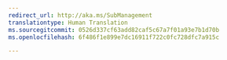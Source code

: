 ```yaml
---
redirect_url: http://aka.ms/SubManagement
translationtype: Human Translation
ms.sourcegitcommit: 0526d337cf63add82caf5c67a7f01a93e7b1d70b
ms.openlocfilehash: 6f486f1e899e7dc16911f722c0fc728dfc7a915c

---
```




<!--HONumber=Jul16_HO4-->


